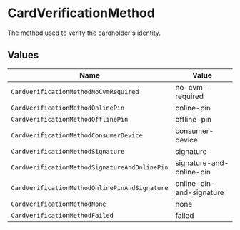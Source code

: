 # CardVerificationMethod

The method used to verify the cardholder's identity.


## Values

| Name                                          | Value                                         |
| --------------------------------------------- | --------------------------------------------- |
| `CardVerificationMethodNoCvmRequired`         | no-cvm-required                               |
| `CardVerificationMethodOnlinePin`             | online-pin                                    |
| `CardVerificationMethodOfflinePin`            | offline-pin                                   |
| `CardVerificationMethodConsumerDevice`        | consumer-device                               |
| `CardVerificationMethodSignature`             | signature                                     |
| `CardVerificationMethodSignatureAndOnlinePin` | signature-and-online-pin                      |
| `CardVerificationMethodOnlinePinAndSignature` | online-pin-and-signature                      |
| `CardVerificationMethodNone`                  | none                                          |
| `CardVerificationMethodFailed`                | failed                                        |